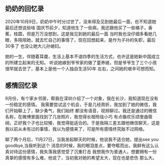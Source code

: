 ## 奶奶的回忆录
2020年10月9日，奶奶中午时分过世了，没来得及见到她最后一面，也不知道她最后还想说些啥
国庆节前夕，知道他生了一些病，我还跟他买了一些橘子，香蕉，桂圆，但是万万没想到，这是我见到她的最后一面
当时我也没仔细多看她几眼，多陪陪她，就去忙自己的事情了，现在回想起来，是作为子孙的失职，最后30多了
也没让她大儿孙媳妇。

她的一生，伴随着耳聋，生活上基本不谙四季的生活方式，也许这是她新中国成立的所建立起来的无知。
听说她嫁到爷爷家的做了童养媳，但是爷爷生了三个小孩很早就去世了，基本上是他一个人独自生活50年
左右，之间她的艰辛可想而知。





## 感情回忆录
9月份，有个家乡邻居，帮我在深圳介绍了一个对象，我在长沙，我知道现在没有一份稳定的感情。
我需要尝试这个机会，于是几经周折，我加到了她的微信，我们开始聊上了，缺少勇气，我们始终
都没有语音，视频聊过。我还是通过的微信名称，在微博里面找到了几张照片，我觉得长相玲珑小巧
有点像欢乐颂里曲筱绡，正好我个子也比较矮，我觉得挺适合的。于是我隔三差五跟他微信聊天，这是
我以前从未有过的事情，我以为感情来了，可是所有感情终究敌不过网络。

聊了两个月后，11月27日，当我发起聊天的时候，他说我不适合她，提出see you goodbye,当我听到这个
消息的时候，我的眼泪差点，要夺眶而出，我鲜有这么认真对待这份感情，我失落我感觉受了沉重打击
我想我作为普通人，想要拥有一份真挚的感情有多么难，他说了，当初我对她的希望太大，现在也是悲伤
那么大。


